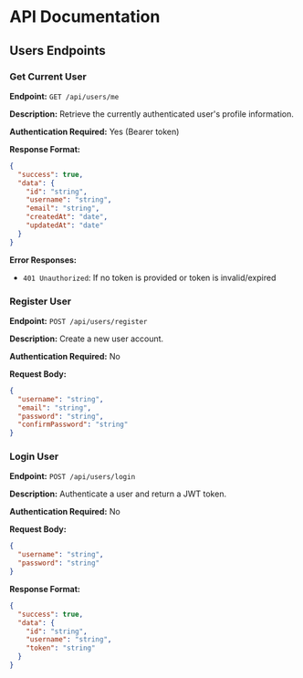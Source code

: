 # API Documentation

## Users Endpoints

### Get Current User

**Endpoint:** `GET /api/users/me`

**Description:** Retrieve the currently authenticated user's profile information.

**Authentication Required:** Yes (Bearer token)

**Response Format:**
```json
{
  "success": true,
  "data": {
    "id": "string",
    "username": "string",
    "email": "string",
    "createdAt": "date",
    "updatedAt": "date"
  }
}
```

**Error Responses:**
- `401 Unauthorized`: If no token is provided or token is invalid/expired

### Register User

**Endpoint:** `POST /api/users/register`

**Description:** Create a new user account.

**Authentication Required:** No

**Request Body:**
```json
{
  "username": "string",
  "email": "string",
  "password": "string",
  "confirmPassword": "string"
}
```

### Login User

**Endpoint:** `POST /api/users/login`

**Description:** Authenticate a user and return a JWT token.

**Authentication Required:** No

**Request Body:**
```json
{
  "username": "string",
  "password": "string"
}
```

**Response Format:**
```json
{
  "success": true,
  "data": {
    "id": "string",
    "username": "string",
    "token": "string"
  }
}
```